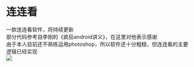 连连看
========

一款连连看软件，将持续更新<br>
部分代码参考自李刚的《疯狂android讲义》，在这里对他表示感谢<br>
由于本人目前还不熟练运用photoshop，所以软件还十分粗糙，但连连看的主要逻辑已经实现<br>
![](https://github.com/Sasure/LinkGame/raw/master/tmp/first_UI)
